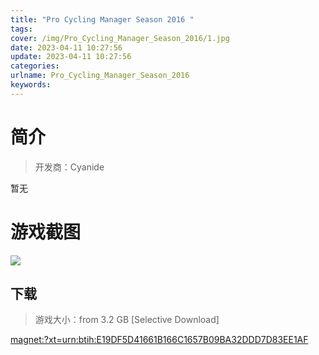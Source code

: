```yaml
---
title: "Pro Cycling Manager Season 2016 "
tags: 
cover: /img/Pro_Cycling_Manager_Season_2016/1.jpg
date: 2023-04-11 10:27:56
update: 2023-04-11 10:27:56
categories: 
urlname: Pro_Cycling_Manager_Season_2016
keywords: 
---
```

# 简介

> 开发商：Cyanide

暂无

# 游戏截图

![](/img/Pro_Cycling_Manager_Season_2016/2.jpg)


## 下载

> 游戏大小：from 3.2 GB [Selective Download]

[magnet:?xt=urn:btih:E19DF5D41661B166C1657B09BA32DDD7D83EE1AF](magnet:?xt=urn:btih:E19DF5D41661B166C1657B09BA32DDD7D83EE1AF)